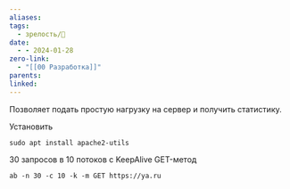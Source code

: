 ```yaml
---
aliases: 
tags:
  - зрелость/🌱
date:
  - - 2024-01-28
zero-link:
  - "[[00 Разработка]]"
parents: 
linked:
---
```

Позволяет подать простую нагрузку на сервер и получить статистику.

Установить
```shell
sudo apt install apache2-utils
```

30 запросов в 10 потоков с KeepAlive GET-метод
```
ab -n 30 -c 10 -k -m GET https://ya.ru
```